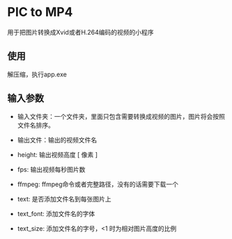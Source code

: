 # PIC to MP4
用于把图片转换成Xvid或者H.264编码的视频的小程序

## 使用
解压缩，执行app.exe

## 输入参数
- 输入文件夹：一个文件夹，里面只包含需要转换成视频的图片，图片将会按照文件名排序。
- 输出文件：输出的视频文件名

- height: 输出视频高度 [ 像素 ]
- fps: 输出视频每秒图片数
- ffmpeg: ffmpeg命令或者完整路径，没有的话需要下载一个

- text: 是否添加文件名到每张图片上
- text_font: 添加文件名的字体
- text_size: 添加文件名的字号，<1 时为相对图片高度的比例
